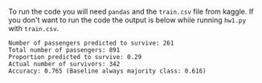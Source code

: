 To run the code you will need `pandas` and the `train.csv` file from kaggle. If you don't want to run the code the output is below while running `hw1.py` with `train.csv`.


```
Number of passengers predicted to survive: 261
Total number of passengers: 891
Proportion predicted to survive: 0.29
Actual number of survivors: 342
Accuracy: 0.765 (Baseline always majority class: 0.616)
```